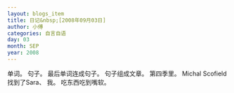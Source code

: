 ```yaml
---
layout: blogs_item
title: 日记&nbsp;[2008年09月03日]
author: 小傅
categories: 自言自语
day: 03
month: SEP
year: 2008
---
```




单词。
句子。
最后单词连成句子。
句子组成文章。
第四季里。
Michal Scofield找到了Sara、
我。
吃东西吃到嘴软。



